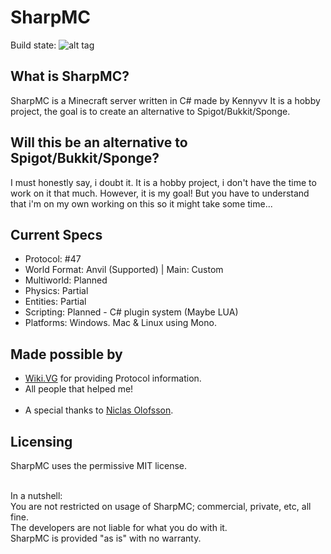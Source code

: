 # SharpMC
Build state:        ![alt tag](https://ci.appveyor.com/api/projects/status/qlviwrgvaeqa1u06?svg=true)

What is SharpMC?
----------------
SharpMC is a Minecraft server written in C# made by Kennyvv
It is a hobby project, the goal is to create an alternative to Spigot/Bukkit/Sponge.

Will this be an alternative to Spigot/Bukkit/Sponge?
-------------------------------------------------------
I must honestly say, i doubt it. It is a hobby project, i don't have the time to work on it that much.
However, it is my goal! But you have to understand that i'm on my own working on this so it might take some time...


Current Specs
-----------------
  - Protocol: #47
  - World Format: Anvil (Supported) | Main: Custom
  - Multiworld: Planned
  - Physics: Partial
  - Entities: Partial
  - Scripting: Planned - C# plugin system (Maybe LUA)
  - Platforms: Windows. Mac & Linux using Mono.

Made possible by
------------------
  - <a href="http://wiki.vg/">Wiki.VG</a> for providing Protocol information.<br>
  - All people that helped me!<br><br>
  - A special thanks to <a href="https://github.com/NiclasOlofsson/">Niclas Olofsson</a>.

Licensing
----------
SharpMC uses the permissive MIT license.<br><br>

In a nutshell:<br>
You are not restricted on usage of SharpMC; commercial, private, etc, all fine.<br>
The developers are not liable for what you do with it.<br>
SharpMC is provided "as is" with no warranty.<br>
